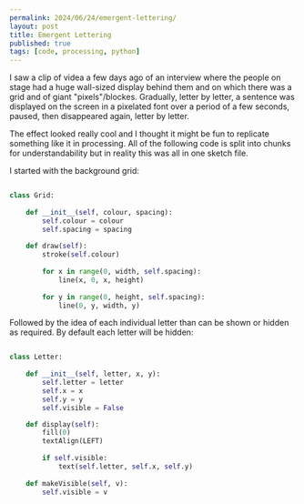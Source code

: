 ```yaml
---
permalink: 2024/06/24/emergent-lettering/
layout: post
title: Emergent Lettering
published: true
tags: [code, processing, python]
---
```


I saw a clip of videa a few days ago of an interview where the people on stage had a huge wall-sized display behind them and on which 
there was a grid and of giant "pixels"/blockes. Gradually, letter by letter, a sentence was displayed on the screen in a pixelated font over 
a period of a few seconds, paused, then disappeared again, letter by letter.

The effect looked really cool and I thought it might be fun to replicate something like it in processing. All of the following code is split 
into chunks for understandability but in reality this was all in one sketch file. 

I started with the background grid:

```python

class Grid:
    
    def __init__(self, colour, spacing):
        self.colour = colour
        self.spacing = spacing
        
    def draw(self):
        stroke(self.colour)
    
        for x in range(0, width, self.spacing):
            line(x, 0, x, height)
        
        for y in range(0, height, self.spacing):
            line(0, y, width, y)

```

Followed by the idea of each individual letter than can be shown or hidden as required. By default each letter will be hidden:

```python

class Letter:
    
    def __init__(self, letter, x, y):
        self.letter = letter
        self.x = x
        self.y = y
        self.visible = False

    def display(self):
        fill(0)
        textAlign(LEFT)
        
        if self.visible:
            text(self.letter, self.x, self.y)
            
    def makeVisible(self, v):
        self.visible = v
            
```

